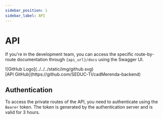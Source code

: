 ```yaml
---
sidebar_position: 1
sidebar_label: API
---
```


# API

If you're in the development team, you can access the specific route-by-route documentation through `{api_url}/docs` using the Swagger UI.

<div style={{display: 'flex', gap: '10px'}}>
    <div style={{width: '24px'}}>
        ![GitHub Logo](../../../static/img/github.svg)
    </div>
    [API GitHub](https://github.com/SEDUC-TI/cadMerenda-backend)
</div>

## Authentication

To access the private routes of the API, you need to authenticate using the `Bearer` token. The token is generated by the authentication server and is valid for 3 hours.